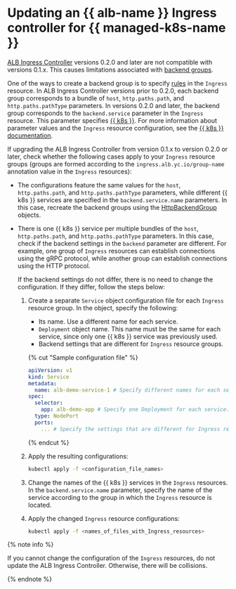 # Updating an {{ alb-name }} Ingress controller for {{ managed-k8s-name }}


[ALB Ingress Controller](/marketplace/products/yc/alb-ingress-controller) versions 0.2.0 and later are not compatible with versions 0.1.x. This causes limitations associated with [backend groups](../../../application-load-balancer/tools/k8s-ingress-controller/principles.md).

One of the ways to create a backend group is to specify [rules](../../../application-load-balancer/k8s-ref/ingress.md#rule) in the `Ingress` resource. In ALB Ingress Controller versions prior to 0.2.0, each backend group corresponds to a bundle of `host`, `http.paths.path`, and `http.paths.pathType` parameters. In versions 0.2.0 and later, the backend group corresponds to the `backend.service` parameter in the `Ingress` resource. This parameter specifies [{{ k8s }}](../../../managed-kubernetes/concepts/service.md). For more information about parameter values and the `Ingress` resource configuration, see the [{{ k8s }} documentation](https://kubernetes.io/docs/concepts/services-networking/ingress/).

If upgrading the ALB Ingress Controller from version 0.1.x to version 0.2.0 or later, check whether the following cases apply to your `Ingress` resource groups (groups are formed according to the `ingress.alb.yc.io/group-name` annotation value in the `Ingress` resources):

* The configurations feature the same values for the `host`, `http.paths.path`, and `http.paths.pathType` parameters, while different {{ k8s }} services are specified in the `backend.service.name` parameters. In this case, recreate the backend groups using the [HttpBackendGroup](../../../managed-kubernetes/tutorials/alb-ingress-controller.md#create-ingress-and-apps) objects.

* There is one {{ k8s }} service per multiple bundles of the `host`, `http.paths.path`, and `http.paths.pathType` parameters. In this case, check if the backend settings in the `backend` parameter are different. For example, one group of `Ingress` resources can establish connections using the gRPC protocol, while another group can establish connections using the HTTP protocol.

   If the backend settings do not differ, there is no need to change the configuration. If they differ, follow the steps below:

   1. Create a separate `Service` object configuration file for each `Ingress` resource group. In the object, specify the following:

      * Its name. Use a different name for each service.
      * `Deployment` object name. This name must be the same for each service, since only one {{ k8s }} service was previously used.
      * Backend settings that are different for `Ingress` resource groups.

      {% cut "Sample configuration file" %}

      ```yaml
      apiVersion: v1
      kind: Service
      metadata:
        name: alb-demo-service-1 # Specify different names for each service.
      spec:
        selector:
          app: alb-demo-app # Specify one Deployment for each service.
        type: NodePort
        ports:
          ... # Specify the settings that are different for Ingress resource groups.
      ```

      {% endcut %}

   1. Apply the resulting configurations:

      ```bash
      kubectl apply -f <configuration_file_names>
      ```

   1. Change the names of the {{ k8s }} services in the `Ingress` resources. In the `backend.service.name` parameter, specify the name of the service according to the group in which the `Ingress` resource is located.
   1. Apply the changed `Ingress` resource configurations:

      ```bash
      kubectl apply -f <names_of_files_with_Ingress_resources>
      ```

{% note info %}

If you cannot change the configuration of the `Ingress` resources, do not update the ALB Ingress Controller. Otherwise, there will be collisions.

{% endnote %}
